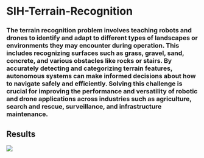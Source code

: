 # SIH-Terrain-Recognition

### The terrain recognition problem involves teaching robots and drones to identify and adapt to different types of landscapes or environments they may encounter during operation. This includes recognizing surfaces such as grass, gravel, sand, concrete, and various obstacles like rocks or stairs. By accurately detecting and categorizing terrain features, autonomous systems can make informed decisions about how to navigate safely and efficiently. Solving this challenge is crucial for improving the performance and versatility of robotic and drone applications across industries such as agriculture, search and rescue, surveillance, and infrastructure maintenance.

## Results

![](https://i.ibb.co/zQSQSLq/terrain.png)
